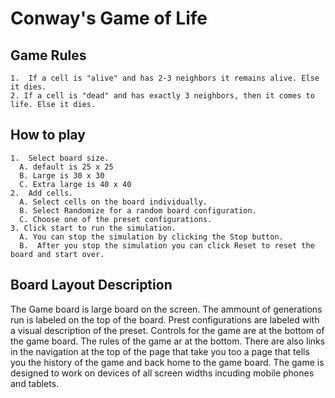 # Conway's Game of Life

## Game Rules

```
1.  If a cell is "alive" and has 2-3 neighbors it remains alive. Else it dies.
2. If a cell is "dead" and has exactly 3 neighbors, then it comes to life. Else it dies.
```

## How to play

```
1.  Select board size.
  A. default is 25 x 25
  B. Large is 30 x 30
  C. Extra large is 40 x 40
2.  Add cells.
  A. Select cells on the board individually.
  B. Select Randomize for a random board configuration.
  C. Choose one of the preset configurations.
3. Click start to run the simulation.
  A. You can stop the simulation by clicking the Stop button.
  B.  After you stop the simulation you can click Reset to reset the board and start over.
```

## Board Layout Description

The Game board is large board on the screen. The ammount of generations run is labeled on the top of the board. Prest configurations are labeled with a visual description of the preset. Controls for the game are at the bottom of the game board. The rules of the game ar at the bottom. There are also links in the navigation at the top of the page that take you too a page that tells you the history of the game and back home to the game board. The game is designed to work on devices of all screen widths incuding mobile phones and tablets.
